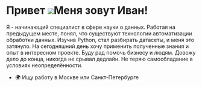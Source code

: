 Привет ![](https://user-images.githubusercontent.com/18350557/176309783-0785949b-9127-417c-8b55-ab5a4333674e.gif)Меня зовут Иван!
============================================================================================================================

Я - начинающий специалист в сфере науки о данных.
Работая на предыдущем месте, понял, что существуют технологии автоматизации обработки данных. Изучив Python, стал разбирать датасеты, и меня это затянуло. На сегодняшний день хочу применить полученные знания и опыт в интересном проекте. Буду рад помочь бизнесу и людям. Довожу дело до конца, никогда не срывал дедлайн. Не теряю самообладание в условиях неопределённости.

* 🌍  Ищу работу в Москве или Санкт-Петербурге

